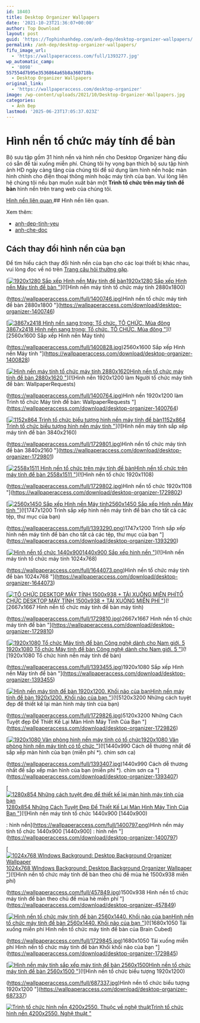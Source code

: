 ```yaml
---
id: 18403
title: Desktop Organizer Wallpapers
date: '2021-10-23T21:36:07+00:00'
author: Top Download
layout: post
guid: 'https://Tophinhanhdep.com/anh-dep/desktop-organizer-wallpapers/'
permalink: /anh-dep/desktop-organizer-wallpapers/
fifu_image_url:
  - 'https://wallpaperaccess.com/full/1393277.jpg'
wp_automatic_camp:
  - '8098'
557554d7b95e3536864a65b8a360718b:
  - Desktop Organizer Wallpapers
original_link:
  - 'https://wallpaperaccess.com/desktop-organizer'
image: /wp-content/uploads/2021/10/Desktop-Organizer-Wallpapers.jpg
categories:
  - Ảnh Đẹp
lastmod: '2025-06-23T17:05:37.023Z'
---
```

# Hình nền tổ chức máy tính để bàn

Bộ sưu tập gồm 31 hình nền và hình nền cho Desktop Organizer hàng đầu có sẵn để tải xuống miễn phí. Chúng tôi hy vọng bạn thích bộ sưu tập hình ảnh HD ngày càng tăng của chúng tôi để sử dụng làm hình nền hoặc màn hình chính cho điện thoại thông minh hoặc máy tính của bạn. Vui lòng liên hệ chúng tôi nếu bạn muốn xuất bản một **Trình tổ chức trên máy tính để bàn** hình nền trên trang web của chúng tôi.

[Hình nền liên quan ](#related) ## Hình nền liên quan.

   
 Xem thêm:

   
- [anh-dep-tinh-yeu](https://tophinhanhdep.com/anh-tinh-yeu/anh-dep-tinh-yeu/)
- [anh-che-doc](https://tophinhanhdep.com/anh-che/anh-che-doc/)

## Cách thay đổi hình nền của bạn

Để tìm hiểu cách thay đổi hình nền của bạn cho các loại thiết bị khác nhau, vui lòng đọc về nó trên [Trang câu hỏi thường gặp](https://tophinhanhdep.com/faq/).

  
[[![1920x1280 Sắp xếp Hình nền Máy tính để bàn](https://wallpaperaccess.com/full/1393277.jpg)1920x1280 Sắp xếp Hình nền Máy tính để bàn "](https://wallpaperaccess.com/download/desktop-organizer-1393277)](![Hình nền máy tính tổ chức máy tính 2880x1800)

(https://wallpaperaccess.com/full/1400746.jpg)Hình nền tổ chức máy tính để bàn 2880x1800 "](https://wallpaperaccess.com/download/desktop-organizer-1400746)

[[![3867x2418 Hình nền sang trọng: Tổ chức.  TỔ CHỨC.  Mùa đông](https://wallpaperaccess.com/full/1393256.jpg)3867x2418 Hình nền sang trọng: Tổ chức. TỔ CHỨC. Mùa đông "](https://wallpaperaccess.com/download/desktop-organizer-1393256)](![2560x1600 Sắp xếp Hình nền Máy tính)

(https://wallpaperaccess.com/full/1400828.jpg)2560x1600 Sắp xếp Hình nền Máy tính "](https://wallpaperaccess.com/download/desktop-organizer-1400828)

[[![Hình nền máy tính tổ chức máy tính 2880x1620](https://wallpaperaccess.com/full/1729792.jpg)Hình nền tổ chức máy tính để bàn 2880x1620 "](https://wallpaperaccess.com/download/desktop-organizer-1729792)](![Hình nền 1920x1200 làm Người tổ chức máy tính để bàn: WallpaperRequests)

(https://wallpaperaccess.com/full/1400764.jpg)Hình nền 1920x1200 làm Trình tổ chức Máy tính để bàn: WallpaperRequests "](https://wallpaperaccess.com/download/desktop-organizer-1400764)

[[![1152x864 Trình tổ chức biểu tượng hình nền máy tính để bàn](https://wallpaperaccess.com/full/1400767.jpg)1152x864 Trình tổ chức biểu tượng hình nền máy tính "](https://wallpaperaccess.com/download/desktop-organizer-1400767)](![Hình nền máy tính sắp xếp máy tính để bàn 3840x2160)

(https://wallpaperaccess.com/full/1729801.jpg)Hình nền tổ chức máy tính để bàn 3840x2160 "](https://wallpaperaccess.com/download/desktop-organizer-1729801)

[[![2558x1511 Hình nền tổ chức trên máy tính để bàn](https://wallpaperaccess.com/full/1393282.jpg)Hình nền tổ chức trên máy tính để bàn 2558x1511 "](https://wallpaperaccess.com/download/desktop-organizer-1393282)](![Hình nền tổ chức 1920x1108)

(https://wallpaperaccess.com/full/1729802.jpg)Hình nền tổ chức 1920x1108 "](https://wallpaperaccess.com/download/desktop-organizer-1729802)

[[![2560x1450 Sắp xếp Hình nền Máy tính](https://wallpaperaccess.com/full/1400777.jpg)2560x1450 Sắp xếp Hình nền Máy tính "](https://wallpaperaccess.com/download/desktop-organizer-1400777)](![1747x1200 Trình sắp xếp hình nền máy tính để bàn cho tất cả các tệp, thư mục của bạn)

(https://wallpaperaccess.com/full/1393290.png)1747x1200 Trình sắp xếp hình nền máy tính để bàn cho tất cả các tệp, thư mục của bạn "](https://wallpaperaccess.com/download/desktop-organizer-1393290)

[[![Hình nền tổ chức 1440x900](https://wallpaperaccess.com/full/1729806.png)1440x900 Sắp xếp hình nền "](https://wallpaperaccess.com/download/desktop-organizer-1729806)](![Hình nền máy tính tổ chức máy tính 1024x768)

(https://wallpaperaccess.com/full/1644073.png)Hình nền tổ chức máy tính để bàn 1024x768 "](https://wallpaperaccess.com/download/desktop-organizer-1644073)

[[![TỔ CHỨC DESKTOP MÁY TÍNH 1500x938 + TẢI XUỐNG MIỄN PHÍ](https://wallpaperaccess.com/full/1400787.jpg)TỔ CHỨC DESKTOP MÁY TÍNH 1500x938 + TẢI XUỐNG MIỄN PHÍ "](https://wallpaperaccess.com/download/desktop-organizer-1400787)](![2667x1667 Hình nền tổ chức máy tính để bàn máy tính)

(https://wallpaperaccess.com/full/1729810.jpg)2667x1667 Hình nền tổ chức máy tính để bàn "](https://wallpaperaccess.com/download/desktop-organizer-1729810)

[[![1920x1080 Tổ chức Máy tính để bàn Công nghệ dành cho Nam giới.  5](https://wallpaperaccess.com/full/1729814.jpg)1920x1080 Tổ chức Máy tính để bàn Công nghệ dành cho Nam giới. 5 "](https://wallpaperaccess.com/download/desktop-organizer-1729814)](![1920x1080 Tổ chức hình nền máy tính để bàn)

(https://wallpaperaccess.com/full/1393455.jpg)1920x1080 Sắp xếp Hình nền Máy tính để bàn "](https://wallpaperaccess.com/download/desktop-organizer-1393455)

[[![Hình nền máy tính để bàn 1920x1200.  Khối não của bạn](https://wallpaperaccess.com/full/1729818.jpg)Hình nền máy tính để bàn 1920x1200. Khối não của bạn "](https://wallpaperaccess.com/download/desktop-organizer-1729818)](![5120x3200 Những cách tuyệt đẹp để thiết kế lại màn hình máy tính của bạn)

(https://wallpaperaccess.com/full/1729826.jpg)5120x3200 Những Cách Tuyệt đẹp Để Thiết Kế Lại Màn Hình Máy Tính Của Bạn "](https://wallpaperaccess.com/download/desktop-organizer-1729826)

[[![1920x1080 Văn phòng hình nền máy tính có tổ chức](https://wallpaperaccess.com/full/1729832.jpg)1920x1080 Văn phòng hình nền máy tính có tổ chức "](https://wallpaperaccess.com/download/desktop-organizer-1729832)](![1440x990 Cách dễ thương nhất để sắp xếp màn hình của bạn (miễn phí *).  chim sơn ca)

(https://wallpaperaccess.com/full/1393407.jpg)1440x990 Cách dễ thương nhất để sắp xếp màn hình của bạn (miễn phí \*). chim sơn ca "](https://wallpaperaccess.com/download/desktop-organizer-1393407)

[[![1280x854 Những cách tuyệt đẹp để thiết kế lại màn hình máy tính của bạn](https://wallpaperaccess.com/full/1729839.jpg)1280x854 Những Cách Tuyệt Đẹp Để Thiết Kế Lại Màn Hình Máy Tính Của Bạn "](https://wallpaperaccess.com/download/desktop-organizer-1729839)](![Hình nền máy tính tổ chức 1440x900 [1440x900)

 : hình nền](https://wallpaperaccess.com/full/1400797.png)Hình nền máy tính tổ chức 1440x900 \[1440x900\] : hình nền "](https://wallpaperaccess.com/download/desktop-organizer-1400797)

[[![1024x768 WIndows Background: Desktop Background Organizer Wallpaper](https://wallpaperaccess.com/full/1393397.jpg)1024x768 WIndows Background: Desktop Background Organizer Wallpaper "](https://wallpaperaccess.com/download/desktop-organizer-1393397)](![Hình nền tổ chức máy tính để bàn theo chủ đề mùa hè 1500x938 miễn phí)

(https://wallpaperaccess.com/full/457849.jpg)1500x938 Hình nền tổ chức máy tính để bàn theo chủ đề mùa hè miễn phí "](https://wallpaperaccess.com/download/desktop-organizer-457849)

[[![Hình nền tổ chức máy tính để bàn 2560x1440.  Khối não của bạn](https://wallpaperaccess.com/full/1400802.jpg)Hình nền tổ chức máy tính để bàn 2560x1440. Khối não của bạn "](https://wallpaperaccess.com/download/desktop-organizer-1400802)](![1680x1050 Tải xuống miễn phí Hình nền tổ chức máy tính để bàn của Brain Cubed)

(https://wallpaperaccess.com/full/1729845.jpg)1680x1050 Tải xuống miễn phí Hình nền tổ chức máy tính để bàn Khối khối não của bạn "](https://wallpaperaccess.com/download/desktop-organizer-1729845)

[[![Hình nền máy tính sắp xếp máy tính để bàn 2560x1500](https://wallpaperaccess.com/full/1729846.jpg)Hình nền tổ chức máy tính để bàn 2560x1500 "](https://wallpaperaccess.com/download/desktop-organizer-1729846)](![Hình nền tổ chức biểu tượng 1920x1200)

(https://wallpaperaccess.com/full/687337.jpg)Hình nền tổ chức biểu tượng 1920x1200 "](https://wallpaperaccess.com/download/desktop-organizer-687337)

[![Trình tổ chức hình nền 4200x2550.  Thuộc về nghệ thuật](https://wallpaperaccess.com/full/1729848.jpg)Trình tổ chức hình nền 4200x2550. Nghệ thuật "](https://wallpaperaccess.com/download/desktop-organizer-1729848)
